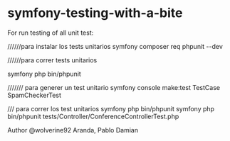 # symfony-testing-with-a-bite


For run testing of all unit test:

 //////para instalar los tests unitarios
 symfony composer req phpunit --dev

 //////para correr tests unitarios

 symfony php bin/phpunit

 /////// para generer un test unitario
 symfony console make:test TestCase SpamCheckerTest

 /// para correr los test unitarios
 symfony php bin/phpunit
 symfony php bin/phpunit tests/Controller/ConferenceControllerTest.php




Author @wolverine92 Aranda, Pablo Damian